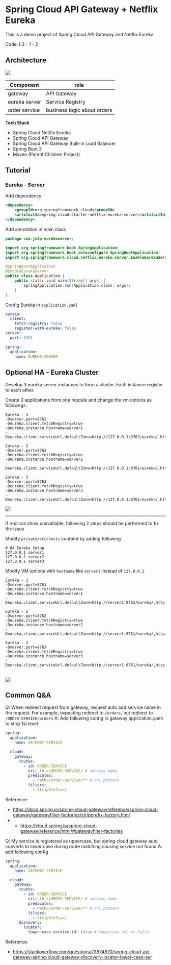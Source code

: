# Spring Cloud API Gateway + Netflix Eureka

This is a demo project of Spring Cloud API Gateway and Netflix Eureka

Code: L3 - 1 - 2

## Architecture
![](architecture.png)

| Component     | role                        |
|---------------|-----------------------------|
| gateway       | API Gateway                 |
| eureka server | Service Registry            |
| order service | business logic about orders |


**Tech Stack**

+ Spring Cloud Netflix Eureka
+ Spring Cloud API Gateway
+ Spring Cloud API Gateway Built-in Load Balancer
+ Spring Boot 3
+ Maven (Parent Children Project)

## Tutorial

### Eureka - Server 

Add dependency
```xml
<dependency>
    <groupId>org.springframework.cloud</groupId>
    <artifactId>spring-cloud-starter-netflix-eureka-server</artifactId>
</dependency>
```

Add annotation in main class
```java
package com.jstp.eurekaserver;

import org.springframework.boot.SpringApplication;
import org.springframework.boot.autoconfigure.SpringBootApplication;
import org.springframework.cloud.netflix.eureka.server.EnableEurekaServer;

@SpringBootApplication
@EnableEurekaServer
public class Application {
    public static void main(String[] args) {
        SpringApplication.run(Application.class, args);
    }
}

```

Config Eureka in `application.yaml`

```yml
eureka:
  client:
    fetch-registry: false
    register-with-eureka: false
server:
  port: 8761

spring:
  application:
    name: EUREKA-SERVER
```


## Optional HA - Eureka Cluster

Develop 3 eureka server instances to form a cluster. Each instance register to each other.

Create 3 applications from one module and change the vm options as followngs:
```
Eureka - 1
-Dserver.port=8761
-Deureka.client.fetchRegistry=true
-Deureka.instance.hostname=server1
-Deureka.client.serviceUrl.defaultZone=http://127.0.0.1:8762/eureka/,http://127.0.0.1:8763/eureka/

Eureka - 2
-Dserver.port=8762
-Deureka.client.fetchRegistry=true
-Deureka.instance.hostname=server2
-Deureka.client.serviceUrl.defaultZone=http://127.0.0.1:8761/eureka/,http://127.0.0.1:8763/eureka/

Eureka - 3
-Dserver.port=8763
-Deureka.client.fetchRegistry=true
-Deureka.instance.hostname=server3
-Deureka.client.serviceUrl.defaultZone=http://127.0.0.1:8761/eureka/,http://127.0.0.1:8762/eureka/

```
![](HA-config.png)

---

If replicas show unavailable, following 2 steps should be performed to fix the issue

Modify `private/etc/hosts` contend by adding following
```
# HA Eureka Setup
127.0.0.1 server1
127.0.0.1 server2
127.0.0.1 server3
```

Modify VM options with `hostname` like `server1` instead of `127.0.0.1` 

```
Eureka - 1
-Dserver.port=8761
-Deureka.client.fetchRegistry=true
-Deureka.instance.hostname=server1
-Deureka.client.serviceUrl.defaultZone=http://server2:8762/eureka/,http://server3:8763/eureka/

Eureka - 2
-Dserver.port=8762
-Deureka.client.fetchRegistry=true
-Deureka.instance.hostname=server2
-Deureka.client.serviceUrl.defaultZone=http://server1:8761/eureka/,http://server3:8763/eureka/

Eureka - 3
-Dserver.port=8763
-Deureka.client.fetchRegistry=true
-Deureka.instance.hostname=server3
-Deureka.client.serviceUrl.defaultZone=http://server1:8761/eureka/,http://server2:8762/eureka/
```
![](fixed-replicas.png)
---


## Common Q&A

Q: When redirect request from gateway, request auto add service name in the request. For example, expecting redirect to `/orders`, but redirect to `/ORDER-SERVICE/orders`
A: Add following config in gateway application.yaml to strip 1st level
```yaml
spring:
  application:
    name: GATEWAY-SERVICE

  cloud:
    gateway:
      routes:
        - id: ORDER-SERVICE
          uri: lb://ORDER-SERVICE/ # service name
          predicates:
            - Path=/order-service/** # url pattern
          filters:
            - StripPrefix=1
```

Reference: 
+ https://docs.spring.io/spring-cloud-gateway/reference/spring-cloud-gateway/gatewayfilter-factories/stripprefix-factory.html
+ + https://cloud.spring.io/spring-cloud-gateway/reference/html/#gatewayfilter-factories


Q: My service is registered as uppercase, but spring cloud gateway auto converts to lower case during route matching causing service not found
A: add following config
```yaml
spring:
  application:
    name: GATEWAY-SERVICE

  cloud:
    gateway:
      routes:
        - id: ORDER-SERVICE
          uri: lb://ORDER-SERVICE/ # service name
          predicates:
            - Path=/order-service/** # url pattern
          filters:
            - StripPrefix=1
      discovery:
        locator:
          lower-case-service-id: false # lowercase set as false
```
Reference:
+ https://stackoverflow.com/questions/73674870/spring-cloud-api-gateway-spring-cloud-gateway-discovery-locator-lower-case-ser
